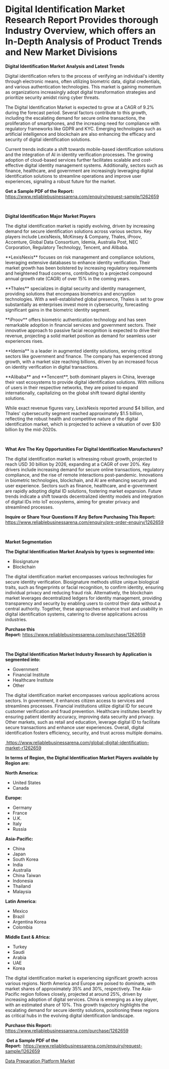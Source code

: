 <p><h1>Digital Identification Market Research Report Provides thorough Industry Overview, which offers an In-Depth Analysis of Product Trends and New Market Divisions</h1></p><p><strong>Digital Identification Market Analysis and Latest Trends</strong></p>
<p><p>Digital identification refers to the process of verifying an individual's identity through electronic means, often utilizing biometric data, digital credentials, and various authentication technologies. This market is gaining momentum as organizations increasingly adopt digital transformation strategies and prioritize security amidst rising cyber threats.</p><p>The Digital Identification Market is expected to grow at a CAGR of 9.2% during the forecast period. Several factors contribute to this growth, including the escalating demand for secure online transactions, the proliferation of smartphones, and the increasing need for compliance with regulatory frameworks like GDPR and KYC. Emerging technologies such as artificial intelligence and blockchain are also enhancing the efficacy and security of digital identification solutions.</p><p>Current trends indicate a shift towards mobile-based identification solutions and the integration of AI in identity verification processes. The growing adoption of cloud-based services further facilitates scalable and cost-effective digital identity management systems. Additionally, sectors such as finance, healthcare, and government are increasingly leveraging digital identification solutions to streamline operations and improve user experiences, signaling a robust future for the market.</p></p>
<p><strong>Get a Sample PDF of the Report:&nbsp;</strong> <a href="https://www.reliablebusinessarena.com/enquiry/request-sample/1262659?utm_campaign=3321&utm_medium=2&utm_source=Github&utm_content=ia&utm_term=09032025&utm_id=digital-identification">https://www.reliablebusinessarena.com/enquiry/request-sample/1262659</a></p>
<p>&nbsp;</p>
<p><strong>Digital Identification Major Market Players</strong></p>
<p><p>The digital identification market is rapidly evolving, driven by increasing demand for secure identification solutions across various sectors. Key players include LexisNexis, McKinsey & Company, Thales, iProov, Accenture, Global Data Consortium, Idemia, Australia Post, NEC Corporation, Regulatory Technology, Tencent, and Alibaba.</p><p>**LexisNexis** focuses on risk management and compliance solutions, leveraging extensive databases to enhance identity verification. Their market growth has been bolstered by increasing regulatory requirements and heightened fraud concerns, contributing to a projected compound annual growth rate (CAGR) of over 15% in the coming years.</p><p>**Thales** specializes in digital security and identity management, providing solutions that encompass biometrics and encryption technologies. With a well-established global presence, Thales is set to grow substantially as enterprises invest more in cybersecurity, forecasting significant gains in the biometric identity segment.</p><p>**iProov** offers biometric authentication technology and has seen remarkable adoption in financial services and government sectors. Their innovative approach to passive facial recognition is expected to drive their revenue, projecting a solid market position as demand for seamless user experiences rises.</p><p>**Idemia** is a leader in augmented identity solutions, serving critical sectors like government and finance. The company has experienced strong growth, with a market size reaching billions, driven by an increased focus on identity verification in digital transactions.</p><p>**Alibaba** and **Tencent**, both dominant players in China, leverage their vast ecosystems to provide digital identification solutions. With millions of users in their respective networks, they are poised to expand internationally, capitalizing on the global shift toward digital identity solutions.</p><p>While exact revenue figures vary, LexisNexis reported around $4 billion, and Thales' cybersecurity segment reached approximately $1.5 billion, reflecting the robust health and competitive nature of the digital identification market, which is projected to achieve a valuation of over $30 billion by the mid-2020s.</p></p>
<p>&nbsp;</p>
<p><strong>What Are The Key Opportunities For Digital Identification Manufacturers?</strong></p>
<p><p>The digital identification market is witnessing robust growth, projected to reach USD 30 billion by 2026, expanding at a CAGR of over 20%. Key drivers include increasing demand for secure online transactions, regulatory compliance, and the rise of remote interactions post-pandemic. Innovations in biometric technologies, blockchain, and AI are enhancing security and user experience. Sectors such as finance, healthcare, and e-government are rapidly adopting digital ID solutions, fostering market expansion. Future trends indicate a shift towards decentralized identity models and integration of digital IDs into IoT ecosystems, aiming for greater privacy and streamlined processes.</p></p>
<p><strong>Inquire or Share Your Questions If Any Before Purchasing This Report:</strong> <a href="https://www.reliablebusinessarena.com/enquiry/pre-order-enquiry/1262659?utm_campaign=3321&utm_medium=2&utm_source=Github&utm_content=ia&utm_term=09032025&utm_id=digital-identification">https://www.reliablebusinessarena.com/enquiry/pre-order-enquiry/1262659</a></p>
<p>&nbsp;</p>
<p><strong>Market Segmentation</strong></p>
<p><strong>The Digital Identification Market Analysis by types is segmented into:</strong></p>
<p><ul><li>Biosignature</li><li>Blockchain</li></ul></p>
<p><p>The digital identification market encompasses various technologies for secure identity verification. Biosignature methods utilize unique biological traits, such as fingerprints or facial recognition, to confirm identity, ensuring individual privacy and reducing fraud risk. Alternatively, the blockchain market leverages decentralized ledgers for identity management, providing transparency and security by enabling users to control their data without a central authority. Together, these approaches enhance trust and usability in digital identification systems, catering to diverse applications across industries.</p></p>
<p><strong>Purchase this Report:&nbsp;</strong><a href="https://www.reliablebusinessarena.com/purchase/1262659?utm_campaign=3321&utm_medium=2&utm_source=Github&utm_content=ia&utm_term=09032025&utm_id=digital-identification">https://www.reliablebusinessarena.com/purchase/1262659</a></p>
<p>&nbsp;</p>
<p><strong>The Digital Identification Market Industry Research by Application is segmented into:</strong></p>
<p><ul><li>Government</li><li>Financial Institute</li><li>Healthcare Institute</li><li>Other</li></ul></p>
<p><p>The digital identification market encompasses various applications across sectors. In government, it enhances citizen access to services and streamlines processes. Financial institutions utilize digital ID for secure customer verification and fraud prevention. Healthcare institutes benefit by ensuring patient identity accuracy, improving data security and privacy. Other markets, such as retail and education, leverage digital ID to facilitate secure transactions and enhance user experiences. Overall, digital identification fosters efficiency, security, and trust across multiple domains.</p></p>
<p><a href="https://www.reliablebusinessarena.com/global-digital-identification-market-r1262659?utm_campaign=3321&utm_medium=2&utm_source=Github&utm_content=ia&utm_term=09032025&utm_id=digital-identification">&nbsp;https://www.reliablebusinessarena.com/global-digital-identification-market-r1262659</a></p>
<p><strong>In terms of Region, the Digital Identification Market Players available by Region are:</strong></p>
<p>
    <p> <strong> North America: </strong>
        <ul>
            <li>United States</li>
            <li>Canada</li>
        </ul>
        </p> 
    <p> <strong> Europe: </strong>
        <ul>
            <li>Germany</li>
            <li>France</li>
            <li>U.K.</li>
            <li>Italy</li>
            <li>Russia</li>
        </ul>
        </p> 
    <p> <strong> Asia-Pacific: </strong>
        <ul>
            <li>China</li>
            <li>Japan</li>
            <li>South Korea</li>
            <li>India</li>
            <li>Australia</li>
            <li>China Taiwan</li>
            <li>Indonesia</li>
            <li>Thailand</li>
            <li>Malaysia</li>
        </ul>
        </p> 
    <p> <strong> Latin America: </strong>
        <ul>
            <li>Mexico</li>
            <li>Brazil</li>
            <li>Argentina Korea</li>
            <li>Colombia</li>
        </ul>
        </p> 
    <p> <strong> Middle East & Africa: </strong>
        <ul>
            <li>Turkey</li>
            <li>Saudi</li>
            <li>Arabia</li>
            <li>UAE</li>
            <li>Korea</li>
        </ul>
    </p>
    </p>
<p><p>The digital identification market is experiencing significant growth across various regions. North America and Europe are poised to dominate, with market shares of approximately 35% and 30%, respectively. The Asia-Pacific region follows closely, projected at around 25%, driven by increasing adoption of digital services. China is emerging as a key player, with an estimated share of 10%. This growth trajectory highlights the escalating demand for secure identity solutions, positioning these regions as critical hubs in the evolving digital identification landscape.</p></p>
<p><strong>Purchase this Report: </strong><a href="https://www.reliablebusinessarena.com/purchase/1262659?utm_campaign=3321&utm_medium=2&utm_source=Github&utm_content=ia&utm_term=09032025&utm_id=digital-identification">https://www.reliablebusinessarena.com/purchase/1262659</a></p>
<p>&nbsp;<strong>Get a Sample PDF of the Report:&nbsp;&nbsp;</strong><a href="https://www.reliablebusinessarena.com/enquiry/request-sample/1262659?utm_campaign=3321&utm_medium=2&utm_source=Github&utm_content=ia&utm_term=09032025&utm_id=digital-identification">https://www.reliablebusinessarena.com/enquiry/request-sample/1262659</a></p>
<p><strong></strong></p>
<p><p><a href="https://github.com/nkbaroga/Market-Research-Report-List-1/blob/main/data-preparation-platform-market.md?utm_campaign=3321&utm_medium=2&utm_source=Github&utm_content=ia&utm_term=09032025&utm_id=digital-identification">Data Preparation Platform Market</a></p></p>